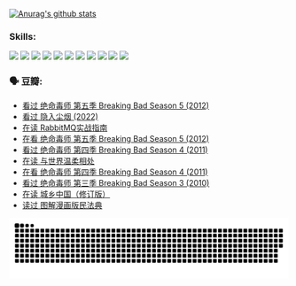 
[![Anurag's github stats](https://github-readme-stats.vercel.app/api?username=w940853815)](https://github.com/anuraghazra/github-readme-stats)

### Skills:

<code><img height="32" src="https://cdn.jsdelivr.net/npm/simple-icons@v5/icons/python.svg"></code>
<code><img height="32" src="https://cdn.jsdelivr.net/npm/simple-icons@v5/icons/javascript.svg"></code>
<code><img height="32" src="https://cdn.jsdelivr.net/npm/simple-icons@v5/icons/django.svg"></code>
<code><img height="32" src="https://cdn.jsdelivr.net/npm/simple-icons@v5/icons/flask.svg"></code>
<code><img height="32" src="https://cdn.jsdelivr.net/npm/simple-icons@v5/icons/vuetify.svg"></code>
<code><img height="32" src="https://cdn.jsdelivr.net/npm/simple-icons@v5/icons/git.svg"></code>
<code><img height="32" src="https://cdn.jsdelivr.net/npm/simple-icons@v5/icons/docker.svg"></code>
<code><img height="32" src="https://cdn.jsdelivr.net/npm/simple-icons@v5/icons/postgresql.svg"></code>
<code><img height="32" src="https://cdn.jsdelivr.net/npm/simple-icons@v5/icons/elasticsearch.svg"></code>
<code><img height="32" src="https://cdn.jsdelivr.net/npm/simple-icons@v5/icons/macos.svg"></code>
<code><img height="32" src="https://cdn.jsdelivr.net/npm/simple-icons@v5/icons/linux.svg"></code>

### 🗣 豆瓣:

<!-- DOUBAN-ACTIVITIES:START -->
- [看过 绝命毒师  第五季 Breaking Bad Season 5‎ (2012)](https://www.douban.com/people/136069238/status/3965409463/?_i=61149469)
- [看过 隐入尘烟‎ (2022)](https://www.douban.com/people/136069238/status/3964251370/?_i=61149469)
- [在读 RabbitMQ实战指南](https://www.douban.com/people/136069238/status/3961861271/?_i=61149469)
- [在看 绝命毒师  第五季 Breaking Bad Season 5‎ (2012)](https://www.douban.com/people/136069238/status/3957370498/?_i=61149469)
- [看过 绝命毒师  第四季 Breaking Bad Season 4‎ (2011)](https://www.douban.com/people/136069238/status/3957370010/?_i=61149469)
- [在读 与世界温柔相处](https://www.douban.com/people/136069238/status/3949217689/?_i=61149469)
- [在看 绝命毒师  第四季 Breaking Bad Season 4‎ (2011)](https://www.douban.com/people/136069238/status/3946991538/?_i=61149469)
- [看过 绝命毒师  第三季 Breaking Bad Season 3‎ (2010)](https://www.douban.com/people/136069238/status/3946991395/?_i=61149469)
- [在读 城乡中国（修订版）](https://www.douban.com/people/136069238/status/3946246855/?_i=61149469)
- [读过 图解漫画版民法典](https://www.douban.com/people/136069238/status/3946246138/?_i=61149469)
<!-- DOUBAN-ACTIVITIES:END -->


![Snake animation](https://raw.githubusercontent.com/w940853815/w940853815/output/github-contribution-grid-snake.svg)

<!--
**w940853815/w940853815** is a ✨ _special_ ✨ repository because its `README.md` (this file) appears on your GitHub profile.

Here are some ideas to get you started:

- 🔭 I’m currently working on ...
- 🌱 I’m currently learning ...
- 👯 I’m looking to collaborate on ...
- 🤔 I’m looking for help with ...
- 💬 Ask me about ...
- 📫 How to reach me: ...
- 😄 Pronouns: ...
- ⚡ Fun fact: ...
-->
